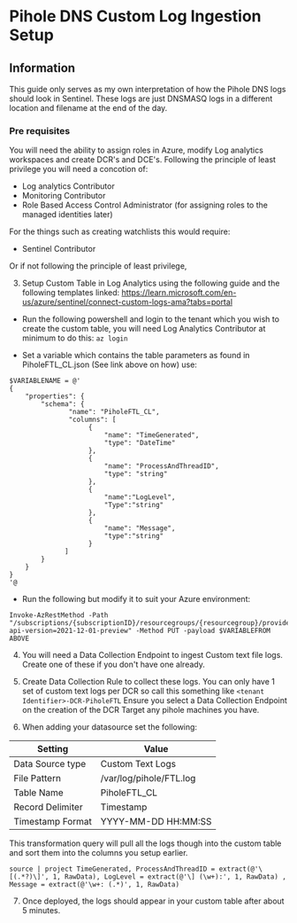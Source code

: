 # Pihole DNS Custom Log Ingestion Setup

## Information
This guide only serves as my own interpretation of how the Pihole DNS logs should look in Sentinel. These logs are just DNSMASQ logs in a different location and filename at the
end of the day. 

### Pre requisites
You will need the ability to assign roles in Azure, modify Log analytics workspaces and create DCR's and DCE's.
Following the principle of least privilege you will need a concotion of:
- Log analytics Contributor 
- Monitoring Contributor
- Role Based Access Control Administrator (for assigning roles to the managed identities later)

For the things such as creating watchlists this would require:
- Sentinel Contributor


Or if not following the principle of least privilege, 

3. Setup Custom Table in Log Analytics using the following guide and the following templates linked:
https://learn.microsoft.com/en-us/azure/sentinel/connect-custom-logs-ama?tabs=portal

- Run the following powershell and login to the tenant which you wish to create the custom table, you will need Log Analytics Contributor at minimum to do this:
`az login`

- Set a variable which contains the table parameters as found in PiholeFTL_CL.json (See link above on how)
use:
```
$VARIABLENAME = @'
{
    "properties": {
        "schema": {
               "name": "PiholeFTL_CL",
               "columns": [
                    {
                        "name": "TimeGenerated",
                        "type": "DateTime"
                    }, 
                    {
                        "name": "ProcessAndThreadID",
                        "type": "string"
                    },
                    {
                        "name":"LogLevel",
                        "Type":"string"
                    },
                    {
                        "name": "Message",
                        "type":"string"
                    }
              ]
        }
    }
}
'@
```
- Run the following but modify it to suit your Azure environment:
```
Invoke-AzRestMethod -Path "/subscriptions/{subscriptionID}/resourcegroups/{resourcegroup}/providers/microsoft.operationalinsights/workspaces/{Workspace}/tables/{TableName}_CL?api-version=2021-12-01-preview" -Method PUT -payload $VARIABLEFROM ABOVE
```

4. You will need a Data Collection Endpoint to ingest Custom text file logs. Create one of these if you don't have one already.

5. Create Data Collection Rule to collect these logs. You can only have 1 set of custom text logs per DCR so call this something like `<tenant Identifier>-DCR-PiholeFTL`
Ensure you select a Data Collection Endpoint on the creation of the DCR
Target any pihole machines you have.

6. When adding your datasource set the following:

| Setting | Value |
|---------|-------|
| Data Source type | Custom Text Logs |
| File Pattern | /var/log/pihole/FTL.log |
| Table Name | PiholeFTL_CL |
| Record Delimiter | Timestamp |
| Timestamp Format | YYYY-MM-DD HH:MM:SS |

This transformation query will pull all the logs though into the custom table and sort them into the columns you setup earlier.
```
source | project TimeGenerated, ProcessAndThreadID = extract(@'\[(.*?)\]', 1, RawData), LogLevel = extract(@'\] (\w+):', 1, RawData) , Message = extract(@'\w+: (.*)', 1, RawData)
```

7. Once deployed, the logs should appear in your custom table after about 5 minutes.
